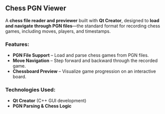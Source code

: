 ## **Chess PGN Viewer**  

A **chess file reader and previewer** built with **Qt Creator**, designed to **load and navigate through PGN files**—the standard format for recording chess games, including moves, players, and timestamps.  

### **Features:**  
- **PGN File Support** – Load and parse chess games from PGN files.  
- **Move Navigation** – Step forward and backward through the recorded game.  
- **Chessboard Preview** – Visualize game progression on an interactive board.  

### **Technologies Used:**  
- **Qt Creator** (C++ GUI development)  
- **PGN Parsing & Chess Logic**  
